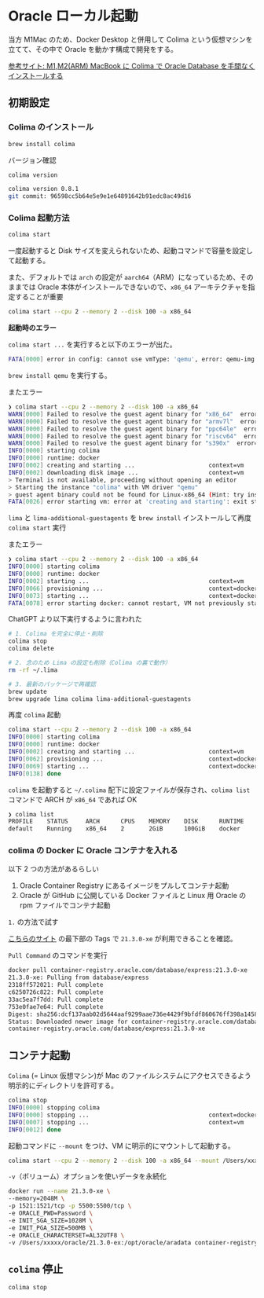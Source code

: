 # Oracle ローカル起動

当方 M1Mac のため、Docker Desktop と併用して Colima という仮想マシンを立てて、その中で Oracle を動かす構成で開発をする。

[参考サイト: M1,M2(ARM) MacBook に Colima で Oracle Database を手間なくインストールする](https://qiita.com/waicode/items/d67782c33b7d40052245)

## 初期設定

### Colima のインストール

```sh
brew install colima
```

バージョン確認

```sh
colima version

colima version 0.8.1
git commit: 96598cc5b64e5e9e1e64891642b91edc8ac49d16
```

### Colima 起動方法

```sh
colima start
```

一度起動すると Disk サイズを変えられないため、起動コマンドで容量を設定して起動する。

また、デフォルトでは `arch` の設定が `aarch64`（ARM）になっているため、そのままでは Oracle 本体がインストールできないので、`x86_64` アーキテクチャを指定することが重要

```sh
colima start --cpu 2 --memory 2 --disk 100 -a x86_64
```

**起動時のエラー**

`colima start ...` を実行すると以下のエラーが出た。

```sh
FATA[0000] error in config: cannot use vmType: 'qemu', error: qemu-img not found, run 'brew install qemu' to install
```

`brew install qemu` を実行する。

またエラー

```sh
❯ colima start --cpu 2 --memory 2 --disk 100 -a x86_64
WARN[0000] Failed to resolve the guest agent binary for "x86_64"  error="guest agent binary could not be found for Linux-x86_64 (Hint: try installing `lima-additional-guestagents` package)"
WARN[0000] Failed to resolve the guest agent binary for "armv7l"  error="guest agent binary could not be found for Linux-armv7l (Hint: try installing `lima-additional-guestagents` package)"
WARN[0000] Failed to resolve the guest agent binary for "ppc64le"  error="guest agent binary could not be found for Linux-ppc64le (Hint: try installing `lima-additional-guestagents` package)"
WARN[0000] Failed to resolve the guest agent binary for "riscv64"  error="guest agent binary could not be found for Linux-riscv64 (Hint: try installing `lima-additional-guestagents` package)"
WARN[0000] Failed to resolve the guest agent binary for "s390x"  error="guest agent binary could not be found for Linux-s390x (Hint: try installing `lima-additional-guestagents` package)"
INFO[0000] starting colima
INFO[0000] runtime: docker
INFO[0002] creating and starting ...                     context=vm
INFO[0002] downloading disk image ...                    context=vm
> Terminal is not available, proceeding without opening an editor
> Starting the instance "colima" with VM driver "qemu"
> guest agent binary could not be found for Linux-x86_64 (Hint: try installing `lima-additional-guestagents` package)
FATA[0026] error starting vm: error at 'creating and starting': exit status 1
```

`lima` と `lima-additional-guestagents` を `brew install` インストールして再度 `colima start` 実行

またエラー

```sh
❯ colima start --cpu 2 --memory 2 --disk 100 -a x86_64
INFO[0000] starting colima
INFO[0000] runtime: docker
INFO[0002] starting ...                                  context=vm
INFO[0066] provisioning ...                              context=docker
INFO[0073] starting ...                                  context=docker
FATA[0078] error starting docker: cannot restart, VM not previously started
```

ChatGPT より以下実行するように言われた

```sh
# 1. Colima を完全に停止・削除
colima stop
colima delete

# 2. 念のため Lima の設定も削除（Colima の裏で動作）
rm -rf ~/.lima

# 3. 最新のパッケージで再確認
brew update
brew upgrade lima colima lima-additional-guestagents
```

再度 `colima` 起動

```sh
colima start --cpu 2 --memory 2 --disk 100 -a x86_64
INFO[0000] starting colima
INFO[0000] runtime: docker
INFO[0002] creating and starting ...                     context=vm
INFO[0062] provisioning ...                              context=docker
INFO[0069] starting ...                                  context=docker
INFO[0138] done
```

`colima` を起動すると `~/.colima` 配下に設定ファイルが保存され、`colima list` コマンドで ARCH が `x86_64` であれば OK

```sh
❯ colima list
PROFILE    STATUS     ARCH      CPUS    MEMORY    DISK      RUNTIME    ADDRESS
default    Running    x86_64    2       2GiB      100GiB    docker
```

### colima の Docker に Oracle コンテナを入れる

以下 2 つの方法があるらしい

1. Oracle Container Registry にあるイメージをプルしてコンテナ起動
2. Oracle が GitHub に公開している Docker ファイルと Linux 用 Oracle の rpm ファイルでコンテナ起動

`1.` の方法で試す

[こちらのサイト](https://container-registry.oracle.com/ords/f?p=113:4:108733357977733:::4:P4_REPOSITORY,AI_REPOSITORY,AI_REPOSITORY_NAME,P4_REPOSITORY_NAME,P4_EULA_ID,P4_BUSINESS_AREA_ID:803,803,Oracle%20Database%20Express%20Edition,Oracle%20Database%20Express%20Edition,1,0&cs=3I8Ju5q_adz0hOM8legEUFFbwpssU-k2UMPuxHxYuPuddVYrtulRYZQ8r8ZzB9OUCK9yPaz8CiPmV-sAuQsR20w) の最下部の Tags で `21.3.0-xe` が利用できることを確認。

`Pull Command` のコマンドを実行

```sh
docker pull container-registry.oracle.com/database/express:21.3.0-xe
21.3.0-xe: Pulling from database/express
2318ff572021: Pull complete
c6250726c822: Pull complete
33ac5ea7f7dd: Pull complete
753e0fae7e64: Pull complete
Digest: sha256:dcf137aab02d5644aaf9299aae736e4429f9bfdf860676ff398a1458ab8d23f2
Status: Downloaded newer image for container-registry.oracle.com/database/express:21.3.0-xe
container-registry.oracle.com/database/express:21.3.0-xe
```

## コンテナ起動

`Colima` (= Linux 仮想マシン)が Mac のファイルシステムにアクセスできるよう明示的にディレクトリを許可する。

```sh
colima stop
INFO[0000] stopping colima
INFO[0000] stopping ...                                  context=docker
INFO[0007] stopping ...                                  context=vm
INFO[0012] done
```

起動コマンドに `--mount` をつけ、VM に明示的にマウントして起動する。

```sh
colima start --cpu 2 --memory 2 --disk 100 -a x86_64 --mount /Users/xxxxx/oracle
```

`-v`（ボリューム）オプションを使いデータを永続化

```sh
docker run --name 21.3.0-xe \
--memory=2048M \
-p 1521:1521/tcp -p 5500:5500/tcp \
-e ORACLE_PWD=Password \
-e INIT_SGA_SIZE=1028M \
-e INIT_PGA_SIZE=500MB \
-e ORACLE_CHARACTERSET=AL32UTF8 \
-v /Users/xxxxx/oracle/21.3.0-ex:/opt/oracle/aradata container-registry.oracle.com/database/express:21.3.0-xe
```

## `colima` 停止

```sh
colima stop
```
